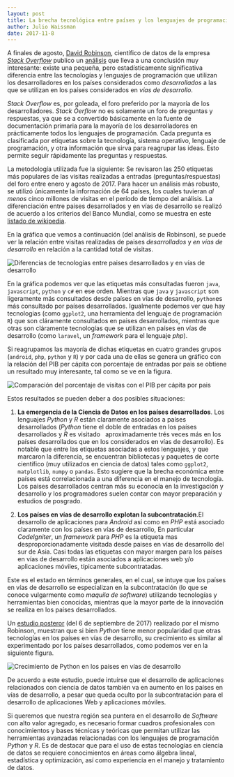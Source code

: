 ```yaml
---
layout: post
title: La brecha tecnológica entre países y los lenguajes de programación
author: Julio Waissman
date: 2017-11-8
---
```



A finales de agosto, [David
Robinson](https://stackoverflow.blog/authors/drobinson/), científico
de datos de la empresa [*Stack Overflow*](https://stackoverflow.com)
publico un
[análisis](https://stackoverflow.blog/2017/08/29/tale-two-industries-programming-languages-differ-wealthy-developing-countries/)
que lleva a una conclusión muy interesante: existe una pequeña, pero
estadísticamente significativa diferencia entre las tecnologías y
lenguajes de programación que utilizan los desarrolladores en los
países considerados como *desarrollados* a las que se utilizan en los
países considerados en *vías de desarrollo*. 

*Stack Overflow* es, por goleada, el foro preferido por la
mayoría de los desarrolladores. *Stack Oerflow* no es solamente un
foro de preguntas y respuestas, ya que se a convertido básicamente en
la fuente de documentación primaria para la mayoría de los
desarrolladores en prácticamente todos los lenguajes de
programación. Cada pregunta es clasificada por etiquetas sobre la
tecnología, sistema operativo, lenguaje de programación, y otra
información que sirva para reagrupar las ideas. Esto permite seguir
rápidamente las preguntas y respuestas. 

La metodología utilizada fue la siguiente: Se revisaron las 250
etiquetas más populares de las visitas realizadas a entradas
(preguntas/respuestas) del foro entre enero y agosto de 2017. Para hacer un
análisis más robusto, se utilizó únicamente la información de 64
países, los cuales tuvieran *al menos* cinco millones de visitas en el
período de tiempo del análisis. La diferenciación entre paises
desarrollados y en vías de desarrollo se realizó de acuerdo a los
criterios del Banco Mundial, como se muestra en este [listado de
wikipedia](https://en.wikipedia.org/wiki/World_Bank_high-income_economy).

En la gráfica que vemos a continuación (del análisis de Robinson), se
puede ver la relación entre visitas realizadas de paises
*desarrollados* y *en vías de desarrollo* en relación a la cantidad
total de visitas.

![Diferencias de tecnologías entre paises desarrollados y en vías de desarrollo](https://github.com/juliowaissman/blog-personal/blob/master/imagenes/tech_difference_graph.png?raw=true)

En la gráfica podemos ver que las etiquetas más consultadas fueron
`java`, `javascript`, `python` y `c#` en ese orden. Mientras que
`java` y `javascript` son ligeramente más consultados desde países en
vías de desarrollo, `python`es más consultado por países
desarrollados. Igualmente podemos ver que hay tecnologias (como
`ggplot2`, una herramienta del lenguaje de programación `R`) que son
cláramente consultados en paises desarrollados, mientras que otras son
cláramente tecnologías que se utilizan en países en vías de desarrollo
(como `laravel`, un *framework* para el lenguaje *php*).

Si reagrupamos las mayoría de dichas etiquetas en cuatro grandes
grupos (`android`, `php`, `python` y `R`) y por cada una de ellas se
genera un gráfico con la relación del PIB per cápita con porcentaje de
entradas por pais se obtiene un resultado muy interesante, tal como se
ve en la figura.

![Comparación del porcentaje de visitas con el PIB per cápita por pais](https://github.com/juliowaissman/blog-personal/blob/master/imagenes/tag_gdp_compare.png?raw=true)


Estos resultados se pueden deber a dos posibles situaciones:


1. **La emergencia de la Ciencia de Datos en los países
   desarrollados**. Los lenguajes *Python* y *R* están claramente
   asociados a países desarrollados (*Python* tiene el doble de
   entradas en los países desarrollados y *R* es visitado
   aproximadamente trés veces más en los países desarrollados que en los considerados en vías de
   desarrollo). Es notable que entre las etiquetas asociadas a
   estos lenguajes, y que marcaron la diferencia, se encuentran
   bibliotecas y paquetes de corte científico (muy utilizados en
   ciencia de datos) tales como `ggplot2`, `matplotlib`, `numpy` o
   `pandas`. Esto sugiere que la brecha económica entre países está
   correlacionada a una diferencia en el manejo de tecnología. Los
   paises desarrollados centran más su econocía en la investigación y
   desarrollo y los programadores suelen contar con mayor preparación
   y estudios de posgrado.
   
2. **Los países en vías de desarrollo explotan la subcontratación**.El
   desarrollo de aplicaciones para *Android* así como en *PHP* está
   asociado claramente con los países en vías de desarrollo, En
   particular *CodeIgniter*, un *framework* para *PHP* es la etiqueta
   mas desproporcionadamente visitada desde paises en
   vías de desarrollo del sur de Asia. Casi todas las etiquetas con
   mayor margen para los países en vías de desarrollo están asociados
   a aplicaciones web y/o aplicaciones móviles, típicamente
   subcontratadas.

Este es el estado en términos generales, en el cual, se intuye que los
países en vías de desarrollo se especializan en la subcontratación (lo
que se conoce vulgarmente como *maquila de software*) utilizando
tecnologías y herramientas bien conocidas, mientras que la mayor parte
de la innovación se realiza en los países desarrollados. 

Un [estudio
posteror](https://stackoverflow.blog/2017/09/06/incredible-growth-python/)
(del 6 de septiembre de 2017) realizado por el mismo Robinson,
muestran que si bien *Python* tiene menor popularidad que otras
tecnologías en los países en vías de desarrollo, su crecimiento es
similar al experimentado por los países desarrollados, como podemos
ver en la siguiente figura.

![Crecimiento de Python en los paises en vías de desarrollo](https://github.com/juliowaissman/blog-personal/blob/master/imagenes/non_high_income_graph_python.png?raw=true)


De acuerdo a este estudio, puede intuirse que el desarrollo de
aplicaciones relacionados con ciencia de datos también va en aumento
en los países en vías de desarrollo, a pesar que queda oculto por la
subcontratación para el desarrollo de aplicaciones Web y aplicaciones
móviles.

Si queremos que nuestra región sea puntera en el desarrollo de
*Software* con alto valor agregado, es necesario formar cuadros
profesionales con conocimientos y bases técnicas y teóricas que
permitan utilizar las herramientas avanzadas relacionadas con los
lenguajes de programación *Python* y *R*. Es de destacar que para el
uso de estas tecnologías en ciencia de datos se requiere conocimientos en áreas como
álgebra lineal, estadística y optimización, así como experiencia en el
manejo y tratamiento de datos. 

